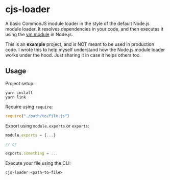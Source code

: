 # cjs-loader
A basic CommonJS module loader in the style of the default Node.js module loader. It resolves dependencies in your code, and then executes it using the [vm module](https://nodejs.org/api/vm.html) in Node.js. 

This is an **example** project, and is NOT meant to be used in production code. I wrote this to help myself understand how the Node.js module loader works under the hood. Just sharing it in case it helps others too.

## Usage

Project setup:

```
yarn install
yarn link
```

Require using `require`:
```js
require("./path/to/file.js")
```

Export using `module.exports` or `exports`:
```js
module.exports = {...}

// or

exports.something = ...
```

Execute your file using the CLI:
```
cjs-loader <path-to-file>
```